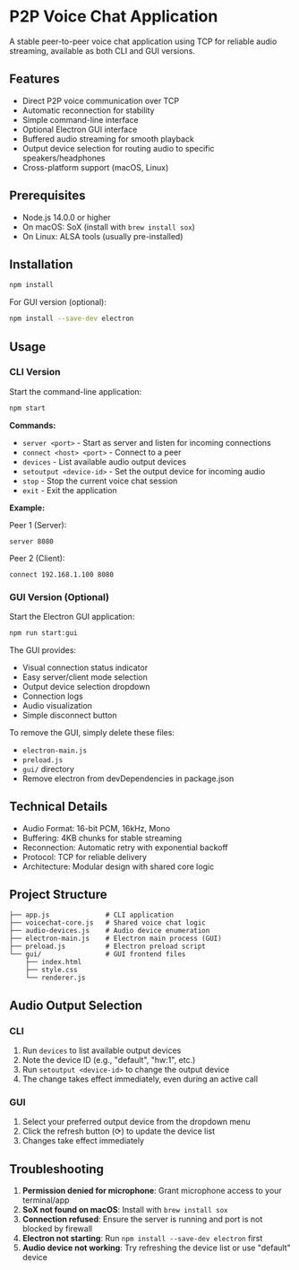 # P2P Voice Chat Application

A stable peer-to-peer voice chat application using TCP for reliable audio streaming, available as both CLI and GUI versions.

## Features

- Direct P2P voice communication over TCP
- Automatic reconnection for stability
- Simple command-line interface
- Optional Electron GUI interface
- Buffered audio streaming for smooth playback
- Output device selection for routing audio to specific speakers/headphones
- Cross-platform support (macOS, Linux)

## Prerequisites

- Node.js 14.0.0 or higher
- On macOS: SoX (install with `brew install sox`)
- On Linux: ALSA tools (usually pre-installed)

## Installation

```bash
npm install
```

For GUI version (optional):
```bash
npm install --save-dev electron
```

## Usage

### CLI Version

Start the command-line application:

```bash
npm start
```

**Commands:**
- `server <port>` - Start as server and listen for incoming connections
- `connect <host> <port>` - Connect to a peer
- `devices` - List available audio output devices
- `setoutput <device-id>` - Set the output device for incoming audio
- `stop` - Stop the current voice chat session
- `exit` - Exit the application

**Example:**

Peer 1 (Server):
```
server 8080
```

Peer 2 (Client):
```
connect 192.168.1.100 8080
```

### GUI Version (Optional)

Start the Electron GUI application:

```bash
npm run start:gui
```

The GUI provides:
- Visual connection status indicator
- Easy server/client mode selection
- Output device selection dropdown
- Connection logs
- Audio visualization
- Simple disconnect button

To remove the GUI, simply delete these files:
- `electron-main.js`
- `preload.js`
- `gui/` directory
- Remove electron from devDependencies in package.json

## Technical Details

- Audio Format: 16-bit PCM, 16kHz, Mono
- Buffering: 4KB chunks for stable streaming
- Reconnection: Automatic retry with exponential backoff
- Protocol: TCP for reliable delivery
- Architecture: Modular design with shared core logic

## Project Structure

```
├── app.js              # CLI application
├── voicechat-core.js   # Shared voice chat logic
├── audio-devices.js    # Audio device enumeration
├── electron-main.js    # Electron main process (GUI)
├── preload.js          # Electron preload script
└── gui/                # GUI frontend files
    ├── index.html
    ├── style.css
    └── renderer.js
```

## Audio Output Selection

### CLI
1. Run `devices` to list available output devices
2. Note the device ID (e.g., "default", "hw:1", etc.)
3. Run `setoutput <device-id>` to change the output device
4. The change takes effect immediately, even during an active call

### GUI
1. Select your preferred output device from the dropdown menu
2. Click the refresh button (⟳) to update the device list
3. Changes take effect immediately

## Troubleshooting

1. **Permission denied for microphone**: Grant microphone access to your terminal/app
2. **SoX not found on macOS**: Install with `brew install sox`
3. **Connection refused**: Ensure the server is running and port is not blocked by firewall
4. **Electron not starting**: Run `npm install --save-dev electron` first
5. **Audio device not working**: Try refreshing the device list or use "default" device